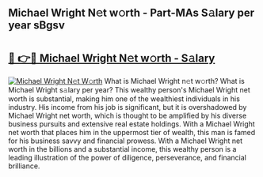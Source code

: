 ## Michael Wright N𝚎t w𝚘rth - Part-MAs S𝚊lary per year sBgsv

# <h2><a href="http://gc0qrsc.nevu.top/?p=Michael+Wright">🔗 👉🔴 Michael Wright N𝚎t w𝚘rth - S𝚊lary</a></h2>

[![Michael Wright N𝚎t W𝚘rth](https://i.imgur.com/Oavwk0R.jpeg)](http://gc0qrsc.nevu.top/?p=Michael+Wright)
What is Michael Wright n𝚎t w𝚘rth? What is Michael Wright s𝚊lary per year?
This wealthy person's Michael Wright net worth is substantial, making him one of the wealthiest individuals in his industry. His income from his job is significant, but it is overshadowed by Michael Wright net worth, which is thought to be amplified by his diverse business pursuits and extensive real estate holdings. With a Michael Wright net worth that places him in the uppermost tier of wealth, this man is famed for his business savvy and financial prowess. With a Michael Wright net worth in the billions and a substantial income, this wealthy person is a leading illustration of the power of diligence, perseverance, and financial brilliance.
